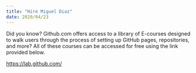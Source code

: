 ```yaml
---
title: "Hire Miguel Diaz"
date: 2020/04/23
---
```


Did you know? 
Github.com offers access to a library of E-courses designed to walk users through the process of setting up GitHub pages, repositories, and more? 
All of these courses can be accessed for free using the link provided below. 

https://lab.github.com/
